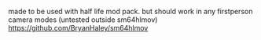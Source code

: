 made to be used with half life mod pack. but should work in any firstperson camera modes (untested outside sm64hlmov) https://github.com/BryanHaley/sm64hlmov
